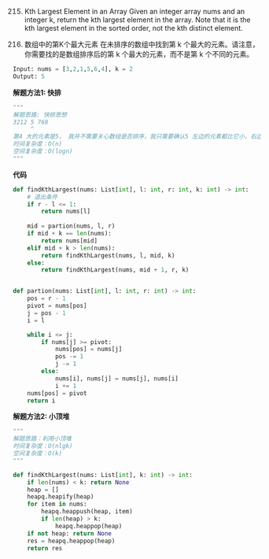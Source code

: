 215. Kth Largest Element in an Array
Given an integer array nums and an integer k, return the kth largest element in the array.
Note that it is the kth largest element in the sorted order, not the kth distinct element.

215. 数组中的第K个最大元素
在未排序的数组中找到第 k 个最大的元素。请注意，你需要找的是数组排序后的第 k 个最大的元素，而不是第 k 个不同的元素。
```python
Input: nums = [3,2,1,5,6,4], k = 2
Output: 5
```

**解题方法1: 快排**
```python
"""
解题思路: 快排思想
3212 5 768
     ^
第4 大的元素是5， 我并不需要关心数组是否排序，我只需要确认5 左边的元素都比它小，右边的元素都大于等于它，这就可以用到快排的思想。
时间复杂度：O(n)
空间复杂度：O(logn)
"""
```
**代码**
```python
def findKthLargest(nums: List[int], l: int, r: int, k: int) -> int:
    # 退出条件
    if r - l <= 1:
        return nums[l]
    
    mid = partion(nums, l, r)
    if mid + k == len(nums):
        return nums[mid]
    elif mid + k > len(nums):
        return findKthLargest(nums, l, mid, k)
    else:
        return findKthLargest(nums, mid + 1, r, k)


def partion(nums: List[int], l: int, r: int) -> int:
    pos = r - 1
    pivot = nums[pos]
    j = pos - 1
    i = l

    while i <= j:
        if nums[j] >= pivot:
            nums[pos] = nums[j]
            pos -= 1
            j -= 1
        else:
            nums[i], nums[j] = nums[j], nums[i]
            i += 1
    nums[pos] = pivot
    return i
```

**解题方法2: 小顶堆**
```python
"""
解题思路：利用小顶堆
时间复杂度：O(nlgk)
空间复杂度：O(k)
"""

def findKthLargest(nums: List[int], k: int) -> int:
    if len(nums) < k: return None
    heap = []
    heapq.heapify(heap)
    for item in nums:
        heapq.heappush(heap, item)
        if len(heap) > k:
            heapq.heappop(heap)
    if not heap: return None
    res = heapq.heappop(heap)
    return res
```

